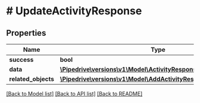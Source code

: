 # # UpdateActivityResponse

## Properties

Name | Type | Description | Notes
------------ | ------------- | ------------- | -------------
**success** | **bool** |  | [optional]
**data** | [**\Pipedrive\versions\v1\Model\ActivityResponseObject**](ActivityResponseObject.md) |  | [optional]
**related_objects** | [**\Pipedrive\versions\v1\Model\AddActivityResponseRelatedObjects**](AddActivityResponseRelatedObjects.md) |  | [optional]

[[Back to Model list]](../README.md#documentation-for-models) [[Back to API list]](../README.md#documentation-for-api-endpoints) [[Back to README]](../README.md)
